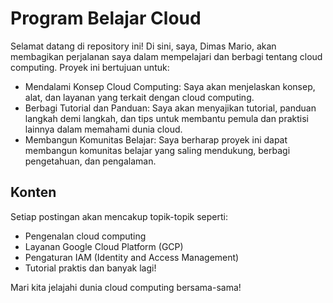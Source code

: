 # Program Belajar Cloud

Selamat datang di repository ini! Di sini, saya, Dimas Mario, akan membagikan perjalanan saya dalam mempelajari dan berbagi tentang cloud computing. Proyek ini bertujuan untuk:

- Mendalami Konsep Cloud Computing: Saya akan menjelaskan konsep, alat, dan layanan yang terkait dengan cloud computing.
- Berbagi Tutorial dan Panduan: Saya akan menyajikan tutorial, panduan langkah demi langkah, dan tips untuk membantu pemula dan praktisi lainnya dalam memahami dunia cloud.
- Membangun Komunitas Belajar: Saya berharap proyek ini dapat membangun komunitas belajar yang saling mendukung, berbagi pengetahuan, dan pengalaman.

## Konten

Setiap postingan akan mencakup topik-topik seperti:
- Pengenalan cloud computing
- Layanan Google Cloud Platform (GCP)
- Pengaturan IAM (Identity and Access Management)
- Tutorial praktis dan banyak lagi!

Mari kita jelajahi dunia cloud computing bersama-sama!
